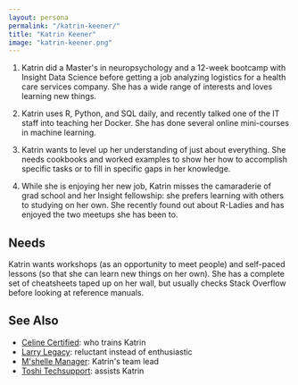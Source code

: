 ```yaml
---
layout: persona
permalink: "/katrin-keener/"
title: "Katrin Keener"
image: "katrin-keener.png"
---
```


1. Katrin did a Master's in neuropsychology and a 12-week bootcamp with Insight
   Data Science before getting a job analyzing logistics for a health care
   services company. She has a wide range of interests and loves learning new
   things.

2. Katrin uses R, Python, and SQL daily, and recently talked one of the IT staff
   into teaching her Docker. She has done several online mini-courses in machine
   learning.

3. Katrin wants to level up her understanding of just about everything. She
   needs cookbooks and worked examples to show her how to accomplish specific
   tasks or to fill in specific gaps in her knowledge.

4. While she is enjoying her new job, Katrin misses the camaraderie of grad
   school and her Insight fellowship: she prefers learning with others to
   studying on her own. She recently found out about R-Ladies and has enjoyed
   the two meetups she has been to.

## Needs

Katrin wants workshops (as an opportunity to meet people) and self-paced lessons
(so that she can learn new things on her own). She has a complete set of
cheatsheets taped up on her wall, but usually checks Stack Overflow before
looking at reference manuals.

## See Also

-   [Celine Certified](../celine-certified): who trains Katrin
-   [Larry Legacy](../larry-legacy): reluctant instead of enthusiastic
-   [M'shelle Manager](../mshelle-manager): Katrin's team lead
-   [Toshi Techsupport](../toshi-techsupport): assists Katrin
